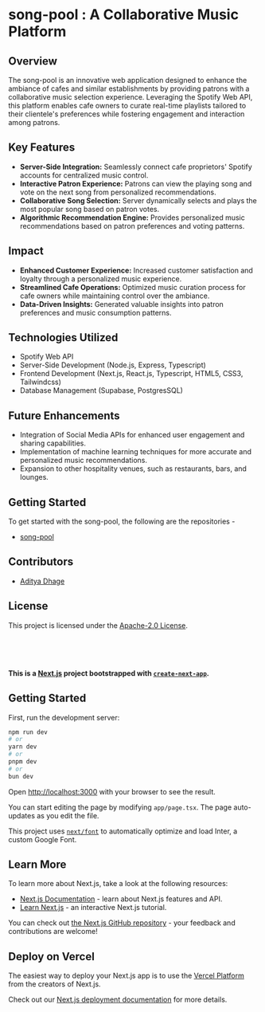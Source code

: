 # song-pool : A Collaborative Music Platform

## Overview

The song-pool is an innovative web application designed to enhance the ambiance of cafes and similar establishments by providing patrons with a collaborative music selection experience. Leveraging the Spotify Web API, this platform enables cafe owners to curate real-time playlists tailored to their clientele's preferences while fostering engagement and interaction among patrons.

## Key Features

-   **Server-Side Integration:** Seamlessly connect cafe proprietors' Spotify accounts for centralized music control.
-   **Interactive Patron Experience:** Patrons can view the playing song and vote on the next song from personalized recommendations.
-   **Collaborative Song Selection:** Server dynamically selects and plays the most popular song based on patron votes.
-   **Algorithmic Recommendation Engine:** Provides personalized music recommendations based on patron preferences and voting patterns.

## Impact

-   **Enhanced Customer Experience:** Increased customer satisfaction and loyalty through a personalized music experience.
-   **Streamlined Cafe Operations:** Optimized music curation process for cafe owners while maintaining control over the ambiance.
-   **Data-Driven Insights:** Generated valuable insights into patron preferences and music consumption patterns.

## Technologies Utilized

-   Spotify Web API
-   Server-Side Development (Node.js, Express, Typescript)
-   Frontend Development (Next.js, React.js, Typescript, HTML5, CSS3, Tailwindcss)
-   Database Management (Supabase, PostgresSQL)

## Future Enhancements

-   Integration of Social Media APIs for enhanced user engagement and sharing capabilities.
-   Implementation of machine learning techniques for more accurate and personalized music recommendations.
-   Expansion to other hospitality venues, such as restaurants, bars, and lounges.

## Getting Started

To get started with the song-pool, the following are the repositories -

-   [song-pool](https://github.com/adi-sd/song-pool)

## Contributors

-   [Aditya Dhage](https://github.com/adi-sd)

## License

This project is licensed under the [Apache-2.0 License](LICENSE).

<br/>
<br/>
<br/>

<b>This is a [Next.js](https://nextjs.org/) project bootstrapped with [`create-next-app`](https://github.com/vercel/next.js/tree/canary/packages/create-next-app).</b>

## Getting Started

First, run the development server:

```bash
npm run dev
# or
yarn dev
# or
pnpm dev
# or
bun dev
```

Open [http://localhost:3000](http://localhost:3000) with your browser to see the result.

You can start editing the page by modifying `app/page.tsx`. The page auto-updates as you edit the file.

This project uses [`next/font`](https://nextjs.org/docs/basic-features/font-optimization) to automatically optimize and load Inter, a custom Google Font.

## Learn More

To learn more about Next.js, take a look at the following resources:

-   [Next.js Documentation](https://nextjs.org/docs) - learn about Next.js features and API.
-   [Learn Next.js](https://nextjs.org/learn) - an interactive Next.js tutorial.

You can check out [the Next.js GitHub repository](https://github.com/vercel/next.js/) - your feedback and contributions are welcome!

## Deploy on Vercel

The easiest way to deploy your Next.js app is to use the [Vercel Platform](https://vercel.com/new?utm_medium=default-template&filter=next.js&utm_source=create-next-app&utm_campaign=create-next-app-readme) from the creators of Next.js.

Check out our [Next.js deployment documentation](https://nextjs.org/docs/deployment) for more details.
